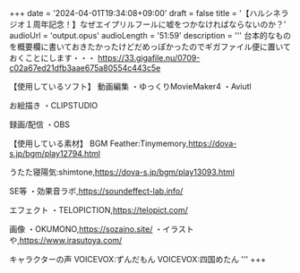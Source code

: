 +++
date = '2024-04-01T19:34:08+09:00'
draft = false
title = '【ハルシネラジオ１周年記念！】なぜエイプリルフールに嘘をつかなければならないのか？'
audioUrl = 'output.opus'
audioLength = '51:59'
description = '''
台本的なものを概要欄に書いておきたかったけどだめっぽかったのでギガファイル便に置いておくことにします・・・
https://33.gigafile.nu/0709-c02a67ed21dfb3aae675a80554c443c5e

【使用しているソフト】
動画編集
・ゆっくりMovieMaker4
・Aviutl

お絵描き
・CLIPSTUDIO

録画/配信
・OBS

【使用している素材】
BGM
Feather:Tinymemory,https://dova-s.jp/bgm/play12794.html

うたた寝陽気:shimtone,https://dova-s.jp/bgm/play13093.html

SE等
・効果音ラボ,https://soundeffect-lab.info/

エフェクト
・TELOPICTION,https://telopict.com/

画像
・OKUMONO,https://sozaino.site/
・イラストや,https://www.irasutoya.com/

キャラクターの声
VOICEVOX:ずんだもん
VOICEVOX:四国めたん
'''
+++


